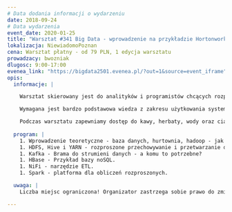 ```yaml
---
# Data dodania informacji o wydarzeniu
date: 2018-09-24
# Data wydarzenia
event_date: 2020-01-25
title: "Warsztat #341 Big Data - wprowadzenie na przykładzie Hortonworks Data Platform"
lokalizacja: NiewiadomoPoznan
cena: Warsztat płatny - od 79 PLN, 1 edycja warsztatu
prowadzacy: bwozniak
dlugosc: 9:00-17:00
evenea_link: "https://bigdata2501.evenea.pl/?out=1&source=event_iframe"
opis:
  informacje: |

    Warsztat skierowany jest do analityków i programistów chcących rozpocząć swoją przygodę z technologiami Big Data. Uczestnicy zapoznają się z narzędziami, które pozwalają na przetwarzanie danych o wolumenie przekraczającym możliwości tradycyjnych rozwiązań takich jak relacyjne bazy danych czy hurtownie danych. 

    Wymagana jest bardzo podstawowa wiedza z zakresu użytkowania systemu linux i pisania zapytań SQL.

    Podczas warsztatu zapewniamy dostęp do kawy, herbaty, wody oraz ciastek. W porze obiadowej zapewniamy pizzę w wersji mięsnej lub wegetariańskiej.
    
  program: |
    1. Wprowadzenie teoretyczne - baza danych, hurtownia, hadoop - jak nie stracić głowy w chmurach?
    1. HDFS, Hive i YARN - rozproszone przechowywanie i przetwarzanie danych - MapReduce czy SQL?
    1. Kafka - Brama do strumieni danych - a komu to potrzebne?
    1. HBase - Przykład bazy noSQL.
    1. NiFi - narzędzie ETL.
    1. Spark - platforma dla obliczeń rozproszonych.

  uwaga: |
    Liczba miejsc ograniczona! Organizator zastrzega sobie prawo do zmiany lokalizacji wydarzenia oraz jego odwołania w przypadku niezgłoszenia się minimalnej liczby uczestników.

---
```

